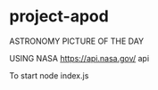# project-apod

ASTRONOMY PICTURE OF THE DAY 

USING NASA https://api.nasa.gov/ api

To start node index.js
